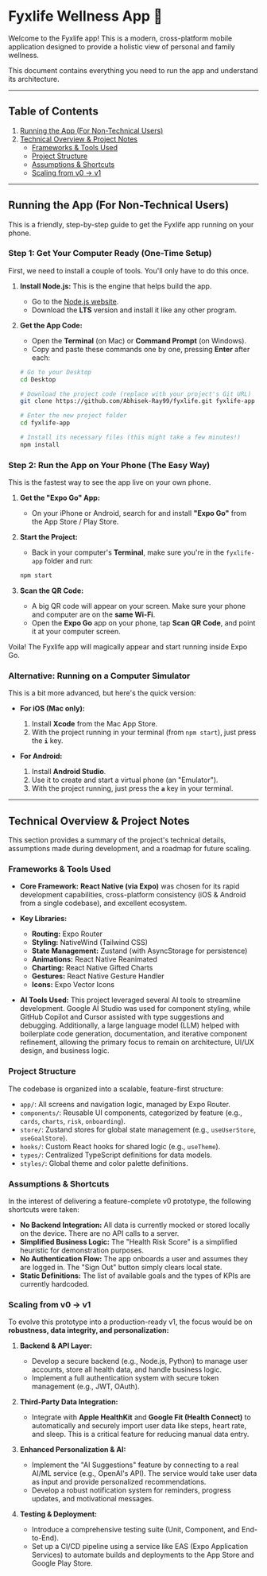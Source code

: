 # Fyxlife Wellness App 🌱

Welcome to the Fyxlife app! This is a modern, cross-platform mobile application designed to provide a holistic view of personal and family wellness.

This document contains everything you need to run the app and understand its architecture.

---

## Table of Contents

1.  [Running the App (For Non-Technical Users)](#running-the-app-for-non-technical-users)
2.  [Technical Overview & Project Notes](#technical-overview--project-notes)
    *   [Frameworks & Tools Used](#frameworks--tools-used)
    *   [Project Structure](#project-structure)
    *   [Assumptions & Shortcuts](#assumptions--shortcuts)
    *   [Scaling from v0 → v1](#scaling-from-v0--v1)

---

## Running the App (For Non-Technical Users)

This is a friendly, step-by-step guide to get the Fyxlife app running on your phone.

### Step 1: Get Your Computer Ready (One-Time Setup)

First, we need to install a couple of tools. You'll only have to do this once.

1.  **Install Node.js:** This is the engine that helps build the app.
    *   Go to the [Node.js website](https://nodejs.org/).
    *   Download the **LTS** version and install it like any other program.

2.  **Get the App Code:**
    *   Open the **Terminal** (on Mac) or **Command Prompt** (on Windows).
    *   Copy and paste these commands one by one, pressing **Enter** after each:
    ```bash
    # Go to your Desktop
    cd Desktop

    # Download the project code (replace with your project's Git URL)
    git clone https://github.com/Abhisek-Ray99/fyxlife.git fyxlife-app

    # Enter the new project folder
    cd fyxlife-app

    # Install its necessary files (this might take a few minutes!)
    npm install
    ```

### Step 2: Run the App on Your Phone (The Easy Way)

This is the fastest way to see the app live on your own phone.

1.  **Get the "Expo Go" App:**
    *   On your iPhone or Android, search for and install **"Expo Go"** from the App Store / Play Store.

2.  **Start the Project:**
    *   Back in your computer's **Terminal**, make sure you're in the `fyxlife-app` folder and run:
    ```bash
    npm start
    ```

3.  **Scan the QR Code:**
    *   A big QR code will appear on your screen. Make sure your phone and computer are on the **same Wi-Fi**.
    *   Open the **Expo Go** app on your phone, tap **Scan QR Code**, and point it at your computer screen.

Voila! The Fyxlife app will magically appear and start running inside Expo Go.

### Alternative: Running on a Computer Simulator

This is a bit more advanced, but here's the quick version:

*   **For iOS (Mac only):**
    1.  Install **Xcode** from the Mac App Store.
    2.  With the project running in your terminal (from `npm start`), just press the **`i`** key.

*   **For Android:**
    1.  Install **Android Studio**.
    2.  Use it to create and start a virtual phone (an "Emulator").
    3.  With the project running, just press the **`a`** key in your terminal.

---

## Technical Overview & Project Notes

This section provides a summary of the project's technical details, assumptions made during development, and a roadmap for future scaling.

### Frameworks & Tools Used

*   **Core Framework:** **React Native (via Expo)** was chosen for its rapid development capabilities, cross-platform consistency (iOS & Android from a single codebase), and excellent ecosystem.

*   **Key Libraries:**
    *   **Routing:** Expo Router
    *   **Styling:** NativeWind (Tailwind CSS)
    *   **State Management:** Zustand (with AsyncStorage for persistence)
    *   **Animations:** React Native Reanimated
    *   **Charting:** React Native Gifted Charts
    *   **Gestures:** React Native Gesture Handler
    *   **Icons:** Expo Vector Icons

*   **AI Tools Used:** This project leveraged several AI tools to streamline development. Google AI Studio was used for component styling, while GitHub Copilot and Cursor assisted with type suggestions and debugging. Additionally, a large language model (LLM) helped with boilerplate code generation, documentation, and iterative component refinement, allowing the primary focus to remain on architecture, UI/UX design, and business logic.

### Project Structure

The codebase is organized into a scalable, feature-first structure:

-   `app/`: All screens and navigation logic, managed by Expo Router.
-   `components/`: Reusable UI components, categorized by feature (e.g., `cards`, `charts`, `risk`, `onboarding`).
-   `store/`: Zustand stores for global state management (e.g., `useUserStore`, `useGoalStore`).
-   `hooks/`: Custom React hooks for shared logic (e.g., `useTheme`).
-   `types/`: Centralized TypeScript definitions for data models.
-   `styles/`: Global theme and color palette definitions.

### Assumptions & Shortcuts

In the interest of delivering a feature-complete v0 prototype, the following shortcuts were taken:

*   **No Backend Integration:** All data is currently mocked or stored locally on the device. There are no API calls to a server.
*   **Simplified Business Logic:** The "Health Risk Score" is a simplified heuristic for demonstration purposes.
*   **No Authentication Flow:** The app onboards a user and assumes they are logged in. The "Sign Out" button simply clears local state.
*   **Static Definitions:** The list of available goals and the types of KPIs are currently hardcoded.

### Scaling from v0 → v1

To evolve this prototype into a production-ready v1, the focus would be on **robustness, data integrity, and personalization:**

1.  **Backend & API Layer:**
    *   Develop a secure backend (e.g., Node.js, Python) to manage user accounts, store all health data, and handle business logic.
    *   Implement a full authentication system with secure token management (e.g., JWT, OAuth).

2.  **Third-Party Data Integration:**
    *   Integrate with **Apple HealthKit** and **Google Fit (Health Connect)** to automatically and securely import user data like steps, heart rate, and sleep. This is a critical feature for reducing manual data entry.

3.  **Enhanced Personalization & AI:**
    *   Implement the "AI Suggestions" feature by connecting to a real AI/ML service (e.g., OpenAI's API). The service would take user data as input and provide personalized recommendations.
    *   Develop a robust notification system for reminders, progress updates, and motivational messages.

4.  **Testing & Deployment:**
    *   Introduce a comprehensive testing suite (Unit, Component, and End-to-End).
    *   Set up a CI/CD pipeline using a service like EAS (Expo Application Services) to automate builds and deployments to the App Store and Google Play Store.